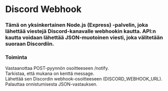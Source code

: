 # Discord Webhook

### Tämä on yksinkertainen Node.js (Express) -palvelin, joka lähettää viestejä Discord-kanavalle webhookin kautta. API:n kautta voidaan lähettää JSON-muotoinen viesti, joka välitetään suoraan Discordiin.

### Toiminta  
Vastaanottaa POST-pyynnön osoitteeseen /notify.  
Tarkistaa, että mukana on kenttä message.  
Lähettää sen Discordin webhook-osoitteeseen (DISCORD_WEBHOOK_URL).  
Palauttaa onnistumisesta JSON-vastauksen.
